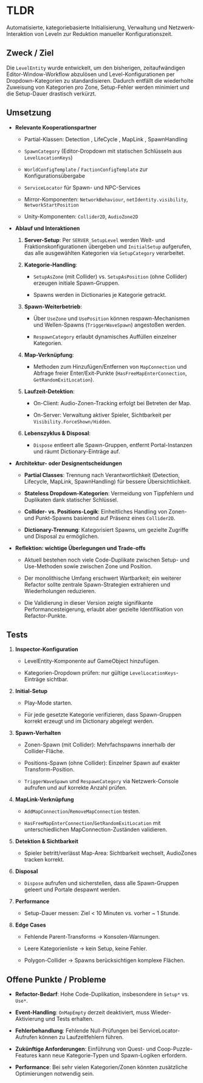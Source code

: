
# TLDR

Automatisierte, kategoriebasierte Initialisierung, Verwaltung und Netzwerk-Interaktion von Leveln zur Reduktion manueller Konfigurationszeit.

## Zweck / Ziel

Die `LevelEntity` wurde entwickelt, um den bisherigen, zeitaufwändigen Editor-Window-Workflow abzulösen und Level-Konfigurationen per Dropdown-Kategorien zu standardisieren. Dadurch entfällt die wiederholte Zuweisung von Kategorien pro Zone, Setup-Fehler werden minimiert und die Setup-Dauer drastisch verkürzt.

## Umsetzung

- **Relevante Kooperationspartner**
    
    - Partial-Klassen: Detection , LifeCycle , MapLink , SpawnHandling
        
    - `SpawnCategory` (Editor-Dropdown mit statischen Schlüsseln aus `LevelLocationKeys`)
        
    - `WorldConfigTemplate` / `FactionConfigTemplate` zur Konfigurationsübergabe
        
    - `ServiceLocator` für Spawn- und NPC-Services
        
    - Mirror-Komponenten: `NetworkBehaviour`, `netIdentity.visibility`, `NetworkStartPosition`
        
    - Unity-Komponenten: `Collider2D`, `AudioZone2D`
        
- **Ablauf und Interaktionen**
    
    1. **Server-Setup**: Per `SERVER_SetupLevel` werden Welt- und Fraktionskonfigurationen übergeben und `InitialSetup` aufgerufen, das alle ausgewählten Kategorien via `SetupCategory` verarbeitet.
        
    2. **Kategorie-Handling**:
        
        - `SetupAsZone` (mit Collider) vs. `SetupAsPosition` (ohne Collider) erzeugen initiale Spawn-Gruppen.
            
        - Spawns werden in Dictionaries je Kategorie getrackt.
            
    3. **Spawn-Weiterbetrieb**:
        
        - Über `UseZone` und `UsePosition` können respawn-Mechanismen und Wellen-Spawns (`TriggerWaveSpawn`) angestoßen werden.
            
        - `RespawnCategory` erlaubt dynamisches Auffüllen einzelner Kategorien.
            
    4. **Map-Verknüpfung**:
        
        - Methoden zum Hinzufügen/Entfernen von `MapConnection` und Abfrage freier Enter/Exit-Punkte (`HasFreeMapEnterConnection`, `GetRandomExitLocation`).
            
    5. **Laufzeit-Detektion**:
        
        - On-Client: Audio-Zonen-Tracking erfolgt bei Betreten der Map.
            
        - On-Server: Verwaltung aktiver Spieler, Sichtbarkeit per `Visibility.ForceShown/Hidden`.
            
    6. **Lebenszyklus & Disposal**:
        
        - `Dispose` entleert alle Spawn-Gruppen, entfernt Portal-Instanzen und räumt Dictionary-Einträge auf.
            
- **Architektur- oder Designentscheidungen**
    
    - **Partial Classes**: Trennung nach Verantwortlichkeit (Detection, Lifecycle, MapLink, SpawnHandling) für bessere Übersichtlichkeit.
        
    - **Stateless Dropdown-Kategorien**: Vermeidung von Tippfehlern und Duplikaten dank statischer Schlüssel.
        
    - **Collider- vs. Positions-Logik**: Einheitliches Handling von Zonen- und Punkt-Spawns basierend auf Präsenz eines `Collider2D`.
        
    - **Dictionary-Trennung**: Kategorisiert Spawns, um gezielte Zugriffe und Disposal zu ermöglichen.
        
- **Reflektion: wichtige Überlegungen und Trade-offs**
    
    - Aktuell bestehen noch viele Code-Duplikate zwischen Setup- und Use-Methoden sowie zwischen Zone und Position.
        
    - Der monolithische Umfang erschwert Wartbarkeit; ein weiterer Refactor sollte zentrale Spawn-Strategien extrahieren und Wiederholungen reduzieren.
        
    - Die Validierung in dieser Version zeigte signifikante Performancesteigerung, erlaubt aber gezielte Identifikation von Refactor-Punkte.
        


## Tests

1. **Inspector-Konfiguration**
    
    - LevelEntity-Komponente auf GameObject hinzufügen.
        
    - Kategorien-Dropdown prüfen: nur gültige `LevelLocationKeys`-Einträge sichtbar.
        
2. **Initial-Setup**
    
    - Play-Mode starten.
        
    - Für jede gesetzte Kategorie verifizieren, dass Spawn-Gruppen korrekt erzeugt und im Dictionary abgelegt werden.
        
3. **Spawn-Verhalten**
    
    - Zonen-Spawn (mit Collider): Mehrfachspawns innerhalb der Collider-Fläche.
        
    - Positions-Spawn (ohne Collider): Einzelner Spawn auf exakter Transform-Position.
        
    - `TriggerWaveSpawn` und `RespawnCategory` via Netzwerk-Console aufrufen und auf korrekte Anzahl prüfen.
        
4. **MapLink-Verknüpfung**
    
    - `AddMapConnection`/`RemoveMapConnection` testen.
        
    - `HasFreeMapEnterConnection`/`GetRandomExitLocation` mit unterschiedlichen MapConnection-Zuständen validieren.
        
5. **Detektion & Sichtbarkeit**
    
    - Spieler betritt/verlässt Map-Area: Sichtbarkeit wechselt, AudioZones tracken korrekt.
        
6. **Disposal**
    
    - `Dispose` aufrufen und sicherstellen, dass alle Spawn-Gruppen geleert und Portale despawnt werden.
        
7. **Performance**
    
    - Setup-Dauer messen: Ziel < 10 Minuten vs. vorher ~ 1 Stunde.
        
8. **Edge Cases**
    
    - Fehlende Parent-Transforms → Konsolen-Warnungen.
        
    - Leere Kategorienliste → kein Setup, keine Fehler.
        
    - Polygon-Collider → Spawns berücksichtigen komplexe Flächen.
        

## Offene Punkte / Probleme

- **Refactor-Bedarf**: Hohe Code-Duplikation, insbesondere in `Setup*` vs. `Use*`.
    
- **Event-Handling**: `OnMapEmpty` derzeit deaktiviert, muss Wieder-Aktivierung und Tests erhalten.
    
- **Fehlerbehandlung**: Fehlende Null-Prüfungen bei ServiceLocator-Aufrufen können zu Laufzeitfehlern führen.
    
- **Zukünftige Anforderungen**: Einführung von Quest- und Coop-Puzzle-Features kann neue Kategorie-Typen und Spawn-Logiken erfordern.
    
- **Performance**: Bei sehr vielen Kategorien/Zonen könnten zusätzliche Optimierungen notwendig sein.